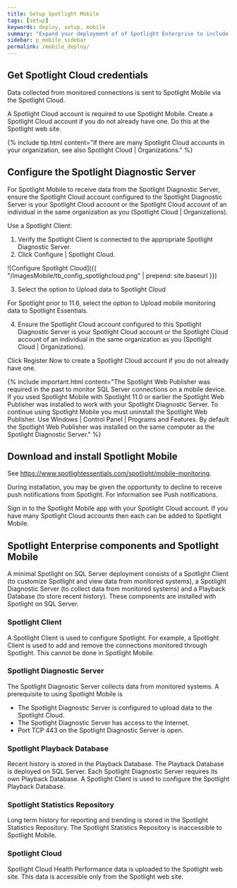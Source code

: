```yaml
---
title: Setup Spotlight Mobile
tags: [setup]
keywords: deploy, setup, mobile
summary: "Expand your deployment of of Spotlight Enterprise to include Spotlight Mobile."
sidebar: p_mobile_sidebar
permalink: /mobile_deploy/
---
```




## Get Spotlight Cloud credentials
Data collected from monitored connections is sent to Spotlight Mobile via the Spotlight Cloud.

A Spotlight Cloud account is required to use Spotlight Mobile. Create a Spotlight Cloud account if you do not already have one. Do this at the Spotlight web site.

{% include tip.html content="If there are many Spotlight Cloud accounts in your organization, see also Spotlight Cloud \| Organizations." %}

## Configure the Spotlight Diagnostic Server

For Spotlight Mobile to receive data from the Spotlight Diagnostic Server, ensure the Spotlight Cloud account configured to the Spotlight Diagnostic Server is your Spotlight Cloud account or the Spotlight Cloud account of an individual in the same organization as you (Spotlight Cloud \| Organizations).

Use a Spotlight Client:

1. Verify the Spotlight Client is connected to the appropriate Spotlight Diagnostic Server.
2. Click Configure \| Spotlight Cloud.

![Configure Spotlight Cloud]({{ "/imagesMobile/tb_config_spotlighcloud.png" | prepend: site.baseurl }})

3. Select the option to Upload data to Spotlight Cloud

For Spotlight prior to 11.6, select the option to Upload mobile monitoring data to Spotlight Essentials.

4. Ensure the Spotlight Cloud account configured to this Spotlight Diagnostic Server is your Spotlight Cloud account or the Spotlight Cloud account of an individual in the same organization as you (Spotlight Cloud \| Organizations).

Click Register Now to create a Spotlight Cloud account if you do not already have one.

{% include important.html content="The Spotlight Web Publisher was required in the past to monitor SQL Server connections on a mobile device. If you used Spotlight Mobile with Spotlight 11.0 or earlier the Spotlight Web Publisher was installed to work with your Spotlight Diagnostic Server. To continue using Spotlight Mobile you must uninstall the Spotlight Web Publisher. Use Windows | Control Panel | Programs and Features. By default the Spotlight Web Publisher was installed on the same computer as the Spotlight Diagnostic Server." %}


## Download and install Spotlight Mobile

See https://www.spotlightessentials.com/spotlight/mobile-monitoring.

During installation, you may be given the opportunity to decline to receive push notifications from Spotlight. For information see Push notifications.

Sign in to the Spotlight Mobile app with your Spotlight Cloud account. If you have many Spotlight Cloud accounts then each can be added to Spotlight Mobile.


## Spotlight Enterprise components and Spotlight Mobile

A minimal Spotlight on SQL Server deployment consists of a Spotlight Client (to customize Spotlight and view data from monitored systems), a Spotlight Diagnostic Server (to collect data from monitored systems) and a Playback Database (to store recent history). These components are installed with Spotlight on SQL Server.

### Spotlight Client

A Spotlight Client is used to configure Spotlight. For example, a Spotlight Client is used to add and remove the connections monitored through Spotlight. This cannot be done in Spotlight Mobile.

### Spotlight Diagnostic Server

The Spotlight Diagnostic Server collects data from monitored systems. A prerequisite to using Spotlight Mobile is

* The Spotlight Diagnostic Server is configured to upload data to the Spotlight Cloud.
* The Spotlight Diagnostic Server has access to the Internet.
* Port TCP 443 on the Spotlight Diagnostic Server is open.

### Spotlight Playback Database

Recent history is stored in the Playback Database. The Playback Database is deployed on SQL Server. Each Spotlight Diagnostic Server requires its own Playback Database. A Spotlight Client is used to configure the Spotlight Playback Database.

### Spotlight Statistics Repository

Long term history for reporting and trending is stored in the Spotlight Statistics Repository. The Spotlight Statistics Repository is inaccessible to Spotlight Mobile.

### Spotlight Cloud

Spotlight Cloud Health Performance data is uploaded to the Spotlight web site. This data is accessible only from the Spotlight web site.

